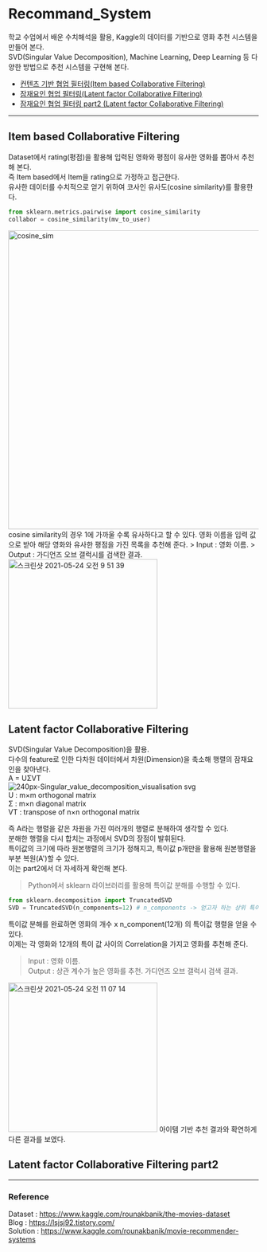 # Recommand_System
학교 수업에서 배운 수치해석을 활용, Kaggle의 데이터를 기반으로 영화 추천 시스템을 만들어 본다.   
SVD(Singular Value Decomposition), Machine Learning, Deep Learning 등 다양한 방법으로 추천 시스템을 구현해 본다.

- [컨텐츠 기반 협업 필터링(Item based Collaborative Filtering)](#Item-based-Collaborative-Filtering)
- [잠재요인 협업 필터링(Latent factor Collaborative Filtering)](#Latent-factor-Collaborative-Filtering)
- [잠재요인 협업 필터링 part2 (Latent factor Collaborative Filtering)](#Latent-factor-Collaborative-Filtering-part2)

------------
## Item based Collaborative Filtering
Dataset에서 rating(평점)을 활용해 입력된 영화와 평점이 유사한 영화를 뽑아서 추천해 본다.   
즉 Item based에서 Item을 rating으로 가정하고 접근한다.    
유사한 데이터를 수치적으로 얻기 위하여 코사인 유사도(cosine similarity)를 활용한다.     

~~~ python
from sklearn.metrics.pairwise import cosine_similarity
collabor = cosine_similarity(mv_to_user)
~~~

<img width="600" alt="cosine_sim" src="https://user-images.githubusercontent.com/67997760/119283533-58645580-bc78-11eb-8a91-cecaf4753a2c.png">  
cosine similarity의 경우 1에 가까울 수록 유사하다고 할 수 있다.     
영화 이름을 입력 값으로 받아 해당 영화와 유사한 평점을 가진 목록을 추천해 준다. 
> Input : 영화 이름.  
> Output : 가디언즈 오브 갤럭시를 검색한 결과.     
<img width="300" alt="스크린샷 2021-05-24 오전 9 51 39" src="https://user-images.githubusercontent.com/67997760/119282705-a4fa6180-bc75-11eb-83b7-38c7806a1329.png">


## Latent factor Collaborative Filtering
SVD(Singular Value Decomposition)을 활용.  
다수의 feature로 인한 다차원 데이터에서 차원(Dimension)을 축소해 행렬의 잠재요인을 찾아낸다.    
A = UΣVT  
![240px-Singular_value_decomposition_visualisation svg](https://user-images.githubusercontent.com/67997760/119285427-f9eda600-bc7c-11eb-966b-217d05fed34b.png)  
U : m×m orthogonal matrix   
Σ : m×n diagonal matrix   
VT : transpose of n×n orthogonal matrix     
      
즉 A라는 행렬을 같은 차원을 가진 여러개의 행렬로 분해하여 생각할 수 있다.      
분해한 행렬을 다시 합치는 과정에서 SVD의 장점이 발휘된다.        
특이값의 크기에 따라 원본행렬의 크기가 정해지고, 특이값 p개만을 활용해 원본행렬을 부분 복원(A')할 수 있다.   
이는 part2에서 더 자세하게 확인해 본다.
> Python에서 sklearn 라이브러리를 활용해 특이값 분해를 수행할 수 있다.   
~~~ python
from sklearn.decomposition import TruncatedSVD
SVD = TruncatedSVD(n_components=12) # n_components -> 얻고자 하는 상위 특이값 개수
~~~
특이값 분해를 완료하면 영화의 개수 x n_component(12개) 의 특이값 행렬을 얻을 수 있다.   
이제는 각 영화와 12개의 특이 값 사이의 Correlation을 가지고 영화를 추천해 준다.      
> Input : 영화 이름.    
> Output : 상관 계수가 높은 영화를 추천. 가디언즈 오브 갤럭시 검색 결과.   
<img width="300" alt="스크린샷 2021-05-24 오전 11 07 14" src="https://user-images.githubusercontent.com/67997760/119286950-6f0eaa80-bc80-11eb-8771-2b2a5fbb4d06.png">    
아이템 기반 추천 결과와 확연하게 다른 결과를 보였다.


## Latent factor Collaborative Filtering part2

------------
### Reference
Dataset : https://www.kaggle.com/rounakbanik/the-movies-dataset   
Blog : https://lsjsj92.tistory.com/   
Solution : https://www.kaggle.com/rounakbanik/movie-recommender-systems
